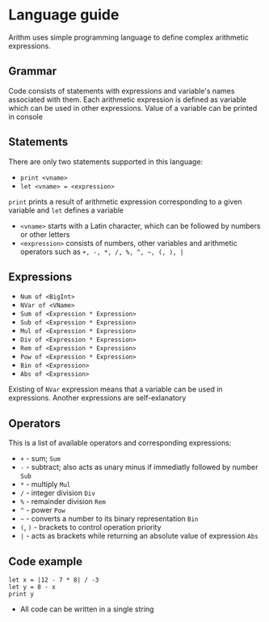 # Language guide

Arithm uses simple programming language to define complex arithmetic expressions.

## Grammar

Code consists of statements with expressions and variable's names associated with them.
Each arithmetic expression is defined as variable which can be used in other expressions. Value of a variable can be printed in console

## Statements

There are only two statements supported in this language: 

*	`print <vname>`
*	`let <vname> = <expression>`

`print` prints a result of arithmetic expression corresponding to a given variable and `let` defines a variable

* `<vname>` starts with a Latin character, which can be followed by numbers or other letters
* `<expression>` consists of numbers, other variables and arithmetic operators such as `+, -, *, /, %, ^, ~, (, ), |`

## Expressions 

*	`Num of <BigInt>`
*	`NVar of <VName>`
*	`Sum of <Expression * Expression>`
*	`Sub of <Expression * Expression>`
*	`Mul of <Expression * Expression>`
*	`Div of <Expression * Expression>`
*	`Rem of <Expression * Expression>`
*	`Pow of <Expression * Expression>`
*	`Bin of <Expression>`
*	`Abs of <Expression>`

Existing of `NVar` expression means that a variable can be used in expressions. Another expressions are self-exlanatory

## Operators

This is a list of available operators and corresponding expressions:

* `+` - sum; `Sum`
* `-` - subtract; also acts as unary minus if immediatly followed by number `Sub`
* `*` - multiply `Mul`
* `/` - integer division `Div`
* `%` - remainder division `Rem`
* `^` - power `Pow`
* `~` - converts a number to its binary representation `Bin`
* `(`, `)` - brackets to control operation priority
* `|` - acts as brackets while returning an absolute value of expression `Abs`

## Code example

	let x = |12 - 7 * 8| / -3
	let y = 8 - x
	print y

* All code can be written in a single string